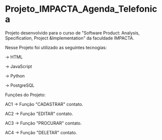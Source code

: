 # Projeto_IMPACTA_Agenda_Telefonica

Projeto desenvolvido para o curso de "Software Product: Analysis, Specification, Project &Implementation" da faculdade IMPACTA.

Nesse Projeto foi utilizado as seguintes tecnogias:

-> HTML

-> JavaScript

-> Python

-> PostgreSQL

Funções do Projeto:

AC1 -> Função "CADASTRAR" contato.

AC2 -> Função "EDITAR" contato.

AC3 -> Função "PROCURAR" contato.

AC4 -> Função "DELETAR" contato.